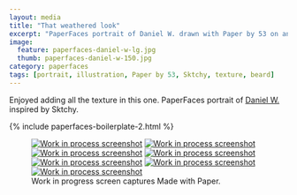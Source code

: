 ```yaml
---
layout: media
title: "That weathered look"
excerpt: "PaperFaces portrait of Daniel W. drawn with Paper by 53 on an iPad."
image: 
  feature: paperfaces-daniel-w-lg.jpg
  thumb: paperfaces-daniel-w-150.jpg
category: paperfaces
tags: [portrait, illustration, Paper by 53, Sktchy, texture, beard]
---
```


Enjoyed adding all the texture in this one. PaperFaces portrait of [Daniel W.](http://sktchy.com/Uc5fXc) inspired by Sktchy.

{% include paperfaces-boilerplate-2.html %}

<figure class="third">
	<a href="{{ site.url }}/images/paperfaces-daniel-w-process-1-lg.jpg"><img src="{{ site.url }}/images/paperfaces-daniel-w-process-1-600.jpg" alt="Work in process screenshot"></a>
	<a href="{{ site.url }}/images/paperfaces-daniel-w-process-2-lg.jpg"><img src="{{ site.url }}/images/paperfaces-daniel-w-process-2-600.jpg" alt="Work in process screenshot"></a>
	<a href="{{ site.url }}/images/paperfaces-daniel-w-process-3-lg.jpg"><img src="{{ site.url }}/images/paperfaces-daniel-w-process-3-600.jpg" alt="Work in process screenshot"></a>
	<a href="{{ site.url }}/images/paperfaces-daniel-w-process-4-lg.jpg"><img src="{{ site.url }}/images/paperfaces-daniel-w-process-4-600.jpg" alt="Work in process screenshot"></a>
	<a href="{{ site.url }}/images/paperfaces-daniel-w-process-5-lg.jpg"><img src="{{ site.url }}/images/paperfaces-daniel-w-process-5-600.jpg" alt="Work in process screenshot"></a>
	<a href="{{ site.url }}/images/paperfaces-daniel-w-process-6-lg.jpg"><img src="{{ site.url }}/images/paperfaces-daniel-w-process-6-600.jpg" alt="Work in process screenshot"></a>
	<a href="{{ site.url }}/images/paperfaces-daniel-w-process-7-lg.jpg"><img src="{{ site.url }}/images/paperfaces-daniel-w-process-7-600.jpg" alt="Work in process screenshot"></a>
	<figcaption>Work in progress screen captures Made with Paper.</figcaption>
</figure>